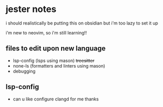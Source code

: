 # jester notes

i should realistically be putting this on obsidian but i'm too lazy to set it up

i'm new to neovim, so i'm still learning!!

## files to edit upon new language
- lsp-config (lsps using mason)
~~treesitter~~
- none-ls (formatters and linters using mason)
- debugging

## lsp-config
- can u like configure clangd for me thanks
